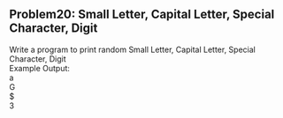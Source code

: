 ## Problem20: Small Letter, Capital Letter, Special Character, Digit

Write a program to print random Small Letter, Capital Letter, Special Character, Digit
<br> Example Output:
<br> a
<br> G
<br> $
<br> 3
